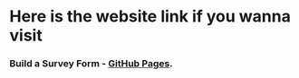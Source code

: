 # Here is the website link if you wanna visit
### Build a Survey Form - [GitHub Pages](https://pranavdas-1.github.io/Responsive-Web-Design-freecodecamp/Build%20a%20Survey%20Form/). 
              
